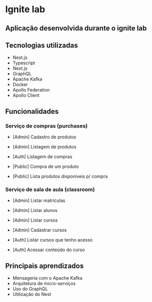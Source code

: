 # Ignite lab

## Aplicação desenvolvida durante o ignite lab

## Tecnologias utilizadas 
- Nest.js
- Typescript
- Next.js 
- GraphQL
- Apache Kafka
- Docker
- Apollo Federation
- Apollo Client

## Funcionalidades
### Serviço de compras (purchases)
- [Admin] Cadastro de produtos

- [Admin] Listagem de produtos

- [Auth] Listagem de compras

- [Public] Compra de um produto

- [Public] Lista produtos disponíveis p/ compra

### Serviço de sala de aula (classroom)
- [Admin] Listar matrículas

- [Admin] Listar alunos

- [Admin] Listar cursos

- [Admin] Cadastrar cursos

- [Auth] Listar cursos que tenho acesso

- [Auth] Acessar conteúdo do curso

## Principais aprendizados
- Mensageria com o Apache Kafka
- Arquitetura de micro-serviços
- Uso do GraphQL
- Utilização do Nest
